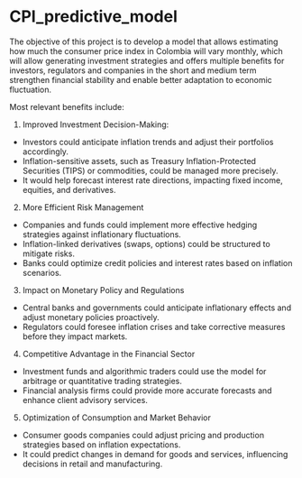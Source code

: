 # CPI_predictive_model
The objective of this project is to develop a model that allows estimating how much the consumer price index in Colombia will vary monthly, which will allow generating investment strategies and offers multiple benefits for investors, regulators and companies in the short and medium term strengthen financial stability and enable better adaptation to economic fluctuation.

Most relevant benefits include:

1. Improved Investment Decision-Making:
- Investors could anticipate inflation trends and adjust their portfolios accordingly.
- Inflation-sensitive assets, such as Treasury Inflation-Protected Securities (TIPS) or commodities, could be managed more precisely.
- It would help forecast interest rate directions, impacting fixed income, equities, and derivatives.
2. More Efficient Risk Management
- Companies and funds could implement more effective hedging strategies against inflationary fluctuations.
- Inflation-linked derivatives (swaps, options) could be structured to mitigate risks.
- Banks could optimize credit policies and interest rates based on inflation scenarios.
3. Impact on Monetary Policy and Regulations
- Central banks and governments could anticipate inflationary effects and adjust monetary policies proactively.
- Regulators could foresee inflation crises and take corrective measures before they impact markets.
4. Competitive Advantage in the Financial Sector
- Investment funds and algorithmic traders could use the model for arbitrage or quantitative trading strategies.
- Financial analysis firms could provide more accurate forecasts and enhance client advisory services.
5. Optimization of Consumption and Market Behavior
- Consumer goods companies could adjust pricing and production strategies based on inflation expectations.
- It could predict changes in demand for goods and services, influencing decisions in retail and manufacturing.
